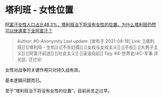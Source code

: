 # 塔利班 - 女性位置
[阿富汗女性人口占比48.3%，塔利班治下将没有女性的位置，为什么塔利班仍然可以快速拿下全阿富汗？](https://www.zhihu.com/question/480112124/answer/2068763769)

> Author: #0-Anonymity
> Last update: [发布于 2021-08-18]
> Link: [[塔利班]] [[塔利班 - 生机]] [[不杀妇孺]] [[女权与女权主义]] [[平权]] [[大男子主义]] [[阿富汗前途]] [[社会主义]] [[滚滚向前]]
> Tag: #4-世界史/4C-军事
> 评论区:
> 泛讨论:

女性对战争的关键作用只对持久战有效。

基本逻辑问题而已。

至于“塔利班治下将没有女性的位置”，目前尚言之过早。
